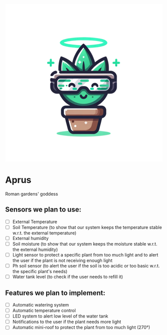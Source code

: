 ![Aprus](aprus.png)

# Aprus
Roman gardens' goddess

## Sensors we plan to use:
- [ ] External Temperature
- [ ] Soil Temperature (to show that our system keeps the temperature stable w.r.t. the external temperature)
- [ ] External humidity
- [ ] Soil moisture (to show that our system keeps the moisture stable w.r.t. the external humidity)
- [ ] Light sensor to protect a specific plant from too much light and to alert the user if the plant is not receiving enough light
- [ ] Ph soil sensor (to alert the user if the soil is too acidic or too basic w.r.t. the specific plant's needs)
- [ ] Water tank level (to check if the user needs to refill it)

## Features we plan to implement:
- [ ] Automatic watering system
- [ ] Automatic temperature control
- [ ] LED system to alert low level of the water tank
- [ ] Notifications to the user if the plant needs more light
- [ ] Automatic mini-roof to protect the plant from too much light (270°)
